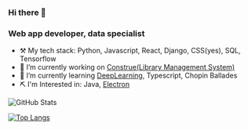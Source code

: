 ### Hi there 👋

<!--
**gelargew/gelargew** is a ✨ _special_ ✨ repository because its `README.md` (this file) appears on your GitHub profile.

Here are some ideas to get you started:


- 👯 I’m looking to collaborate on ...
- 🤔 I’m looking for help with ...
- 💬 Ask me about ...
- 📫 How to reach me: ...
- 😄 Pronouns: ...
- ⚡ Fun fact: ...
-->

### Web app developer, data specialist

- ⚒️ My tech stack: Python, Javascript, React, Django, CSS(yes), SQL, Tensorflow
- 🔭 I’m currently working on [Construe(Library Management System)](https://github.com/gelargew/construe)
- 🌱 I’m currently learning [DeepLearning](https://www.deeplearning.ai/), Typescript, Chopin Ballades
- ⛏ I'm Interested in: Java, [Electron](https://www.electronjs.org/)

<p><img src="https://github-readme-stats.vercel.app/api?username=gelargew&amp;show_icons=true&theme=react&hide_border=true" alt="GitHub Stats"></p>

[![Top Langs](https://github-readme-stats.vercel.app/api/top-langs/?username=gelargew&layout=compact&theme=react&hide_border=true)](https://github.com/gelargew)

